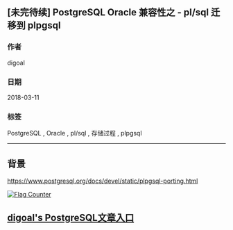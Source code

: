 ## [未完待续] PostgreSQL Oracle 兼容性之 - pl/sql 迁移到 plpgsql
  
### 作者  
digoal  
  
### 日期  
2018-03-11 
  
### 标签  
PostgreSQL , Oracle , pl/sql , 存储过程 , plpgsql 
  
----  
  
## 背景  
  
https://www.postgresql.org/docs/devel/static/plpgsql-porting.html
  
<a rel="nofollow" href="http://info.flagcounter.com/h9V1"  ><img src="http://s03.flagcounter.com/count/h9V1/bg_FFFFFF/txt_000000/border_CCCCCC/columns_2/maxflags_12/viewers_0/labels_0/pageviews_0/flags_0/"  alt="Flag Counter"  border="0"  ></a>  
  
  
  
  
## [digoal's PostgreSQL文章入口](https://github.com/digoal/blog/blob/master/README.md "22709685feb7cab07d30f30387f0a9ae")
  
